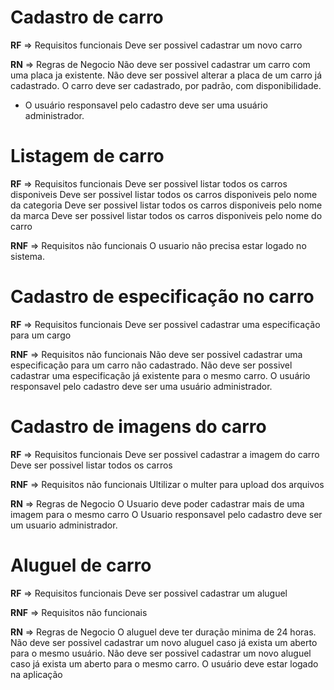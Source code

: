 # Cadastro de carro

**RF** => Requisitos funcionais
Deve ser possivel cadastrar um novo carro

**RN** => Regras de Negocio
Não deve ser possivel cadastrar um carro com uma placa ja existente.
Não deve ser possivel alterar a placa de um carro já cadastrado.
O carro deve ser cadastrado, por padrão, com disponibilidade.
* O usuário responsavel pelo cadastro deve ser uma usuário administrador.

# Listagem de carro

**RF** => Requisitos funcionais
Deve ser possivel listar todos os carros disponiveis
Deve ser possivel listar todos os carros disponiveis pelo nome da categoria
Deve ser possivel listar todos os carros disponiveis pelo nome da marca
Deve ser possivel listar todos os carros disponiveis pelo nome do carro

**RNF** => Requisitos não funcionais
O usuario não precisa estar logado no sistema.

# Cadastro de especificação no carro

**RF** => Requisitos funcionais
Deve ser possivel cadastrar uma especificação para um cargo

**RNF** => Requisitos não funcionais
Não deve ser possivel cadastrar uma especificação para um carro não cadastrado.
Não deve ser possivel cadastrar uma especificação já existente para o mesmo carro.
O usuário responsavel pelo cadastro deve ser uma usuário administrador.

# Cadastro de imagens do carro

**RF** => Requisitos funcionais
Deve ser possivel cadastrar a imagem do carro
Deve ser possivel listar todos os carros

**RNF** => Requisitos não funcionais
Ultilizar o multer para upload dos arquivos

**RN** => Regras de Negocio
O Usuario deve poder cadastrar mais de uma imagem para o mesmo carro
O Usuario responsavel pelo cadastro deve ser um usuario administrador.

# Aluguel de carro

**RF** => Requisitos funcionais
Deve ser possivel cadastrar um aluguel

**RNF** => Requisitos não funcionais

**RN** => Regras de Negocio
O aluguel deve ter duração minima de 24 horas.
Não deve ser possivel cadastrar um novo aluguel caso já exista um aberto para o mesmo usuário.
Não deve ser possivel cadastrar um novo aluguel caso já exista um aberto para o mesmo carro.
O usuário deve estar logado na aplicação
